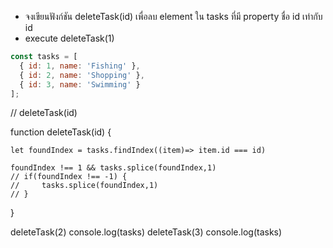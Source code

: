 - จงเขียนฟังก์ชัน deleteTask(id) เพื่อลบ element ใน tasks ที่มี property ชื่อ id เท่ากับ id 
- execute deleteTask(1)

```js
const tasks = [
  { id: 1, name: 'Fishing' },
  { id: 2, name: 'Shopping' },
  { id: 3, name: 'Swimming' }
];

```


// deleteTask(id) 

function deleteTask(id) {

    let foundIndex = tasks.findIndex((item)=> item.id === id)

    foundIndex !== 1 && tasks.splice(foundIndex,1)
    // if(foundIndex !== -1) {
    //     tasks.splice(foundIndex,1)
    // }

}

deleteTask(2)
console.log(tasks)
deleteTask(3)
console.log(tasks)